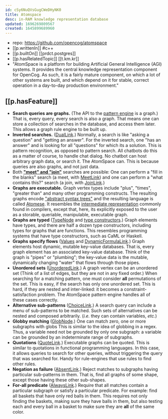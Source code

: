 ```yaml
---
id: cSy6NuQVsGugCWeDHyNK0
title: Atomspace
desc: in-RAM knowledge representation database
updated: 1696269809567
created: 1645899689960
---
```


- repo: https://github.com/opencog/atomspace
- [[p.writtenIn]] #c++
- [[p.builtOn]] [[prdct.postgres]]
- [[p.hasRelatedTopic]] [[t.km.kr]] 
- "AtomSpace is a platform for building Artificial General Intelligence (AGI) systems. It provides the central knowledge representation component for OpenCog. As such, it is a fairly mature component, on which a lot of other systems are built, and which depend on it for stable, correct operation in a day-to-day production environment."

## [[p.hasFeature]]

-   **Search queries are graphs.** (The API to the [pattern engine](https://wiki.opencog.org/w/Pattern_engine) is a graph.) That is, every query, every search is also a graph. That means one can store a collection of searches in the database, and access them later. This allows a graph rule engine to be built up.
-   **Inverted searches.** ([DualLink](https://wiki.opencog.org/w/DualLink).) Normally, a search is like "asking a question" and "getting an answer". For the inverted search, one "has an answer" and is looking for all "questions" for which its a solution. This is pattern recognition, as opposed to pattern search. All chatbots do this as a matter of course, to handle chat dialog. No chatbot can host arbitrary graph data, or search it. The AtomSpace can. This is because queries are also graphs, and not just data.
-   Both [**"meet" and "join"**](https://en.wikipedia.org/wiki/Join_and_meet) searches are possible: One can perform a "fill in the blanks" search (a meet, with [MeetLink](https://wiki.opencog.org/w/MeetLink)) and one can perform a "what contains this?" search (a join, with [JoinLink](https://wiki.opencog.org/w/JoinLink).)
-   **Graphs are executable.** Graph vertex types include "plus", "times", "greater than" and many other programming constructs. The resulting graphs encode ["abstract syntax trees"](https://en.wikipedia.org/wiki/Abstract_syntax_tree) and the resulting language is called [Atomese](https://wiki.opencog.org/w/Atomese). It resembles the [intermediate representation](https://en.wikipedia.org/wiki/Intermediate_representation) commonly found in compilers, except that, here, its explicitly exposed to the user as a storable, queriable, manipulable, executable graph.
-   **Graphs are typed** ([TypeNode](https://wiki.opencog.org/w/TypeNode) and [type constructors](https://wiki.opencog.org/w/Type_constructor).) Graph elements have types, and there are half a dozen type constructors, including types for graphs that are functions. This resembles programming systems that have type constructors, such as CaML or Haskell.
-   **Graphs specify flows** ([Values](https://wiki.opencog.org/w/Value) and [DynamicFormulaLink](https://wiki.opencog.org/w/DynamicFormulaLink).) Graph elements host dynamic, mutable key-value databases. That is, every graph element has an associated key-value database. Think of the graph is "pipes" or "plumbing"; the key-value data is the mutable, dynamically changing "water" that flows through those pipes.
-   **Unordered sets** ([UnorderedLink](https://wiki.opencog.org/w/UnorderedLink).) A graph vertex can be an unordered set (Think of a list of edges, but they are not in any fixed order.) When searching for a matching pattern, one must consider **all** permutations of the set. This is easy, if the search has only one unordered set. This is hard, if they are nested and inter-linked: it becomes a constraint-satisfaction problem. The AtomSpace pattern engine handles all of these cases correctly.
-   **Alternative sub-patterns** ([ChoiceLink](https://wiki.opencog.org/w/ChoiceLink).) A search query can include a menu of sub-patterns to be matched. Such sets of alternatives can be nested and composed arbitrarily. (*i.e.* they can contain variables, *etc.*)
-   **Globby matching** ([GlobNode](https://wiki.opencog.org/w/GlobNode).) One can match zero, one or more subgraphs with globs This is similar to the idea of globbing in a regex. Thus, a variable need not be grounded by only one subgraph: a variable can be grounded by an indeterminate range of subgraphs.
-   **Quotations** ([QuoteLink](https://wiki.opencog.org/w/QuoteLink).) Executable graphs can be quoted. This is similar to quotations in functional programming languages. In this case, it allows queries to search for other queries, without triggering the query that was searched for. Handy for rule-engines that use rules to find other rules.
-   **Negation as failure** ([AbsentLink](https://wiki.opencog.org/w/AbsentLink).) Reject matches to subgraphs having particular sub-patterns in them. That is, find all graphs of some shape, except those having these other sub-shapes.
-   **For-all predicate** ([AlwaysLink](https://wiki.opencog.org/w/AlwaysLink).) Require that all matches contain a particular subgraph or satisfy a particular predicate. For example: find all baskets that have only red balls in them. This requires not only finding the baskets, making sure they have balls in them, but also testing each and every ball in a basket to make sure they are **all** of the same color. 
